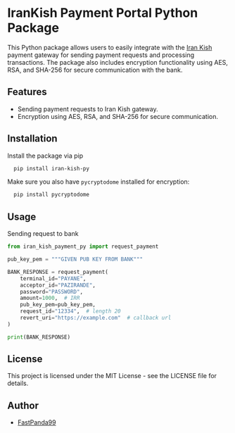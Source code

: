 
# IranKish Payment Portal Python Package

This Python package allows users to easily integrate with the [Iran Kish](https://www.irankish.com) payment gateway for sending payment requests and processing transactions. The package also includes encryption functionality using AES, RSA, and SHA-256 for secure communication with the bank.


## Features

- Sending payment requests to Iran Kish gateway.
- Encryption using AES, RSA, and SHA-256 for secure communication.


## Installation

Install the package via pip

```bash
  pip install iran-kish-py
```
Make sure you also have `pycryptodome` installed for encryption:

```bash
  pip install pycryptodome
```
    
## Usage
Sending request to bank
```python
from iran_kish_payment_py import request_payment

pub_key_pem = """GIVEN PUB KEY FROM BANK"""

BANK_RESPONSE = request_payment(
    terminal_id="PAYANE",
    acceptor_id="PAZIRANDE",
    password="PASSWORD",
    amount=1000,  # IRR
    pub_key_pem=pub_key_pem,
    request_id="12334",  # length 20
    revert_uri="https://example.com"  # callback url
)

print(BANK_RESPONSE)

```


## License

This project is licensed under the MIT License - see the LICENSE file for details.


## Author

- [FastPanda99](https://www.github.com/fastpanda99)

